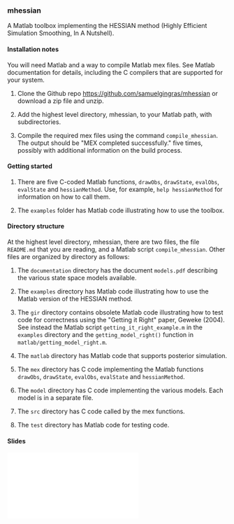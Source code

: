 ### mhessian

A Matlab toolbox implementing the HESSIAN method (Highly Efficient Simulation Smoothing, In A Nutshell).

#### Installation notes

You will need Matlab and a way to compile Matlab mex files. See Matlab documentation for details, including the C compilers that are supported for your system.

1. Clone the Github repo https://github.com/samuelgingras/mhessian or download a zip file and unzip.

1. Add the highest level directory, mhessian, to your Matlab path, with subdirectories.

1. Compile the required mex files using the command ```compile_mhessian```. The output should be "MEX completed successfully." five times, possibly with additional information on the build process.

#### Getting started

1. There are five C-coded Matlab functions, ```drawObs```, ```drawState```, ```evalObs```, ```evalState``` and ```hessianMethod```. Use, for example, ```help hessianMethod``` for information on how to call them.

1. The ```examples``` folder has Matlab code illustrating how to use the toolbox.

#### Directory structure

At the highest level directory, mhessian, there are two files, the file ```README.md``` that you are reading, and a Matlab script ```compile_mhessian```. Other files are organized by directory as follows:

1. The ```documentation``` directory has the document ```models.pdf``` describing the various state space models available.

1. The ```examples``` directory has Matlab code illustrating how to use the Matlab version of the HESSIAN method.

1. The ```gir``` directory contains obsolete Matlab code illustrating how to test code for correctness using the "Getting it Right" paper, Geweke (2004).
See instead the Matlab script ```getting_it_right_example.m``` in the ```examples``` directory and the ```getting_model_right()``` function in ```matlab/getting_model_right.m```.

1. The ```matlab``` directory has Matlab code that supports posterior simulation.

1. The ```mex``` directory has C code implementing the Matlab functions ```drawObs```, ```drawState```, ```evalObs```, ```evalState``` and ```hessianMethod```.

1. The ```model``` directory has C code implementing the various models.
Each model is in a separate file.

1. The ```src``` directory has C code called by the mex functions.

1. The ```test``` directory has Matlab code for testing code.

#### Slides 

![Slides from ESOBE 2023](/McCausland_ESOBE23.pdf)
